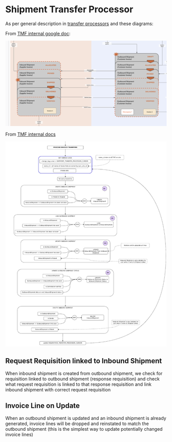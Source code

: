# Shipment Transfer Processor

As per general description in [transfer processors](../README.md) and these diagrams:

From [TMF internal google doc](https://docs.google.com/presentation/d/1eEe0uBGvkXbYnKc2oLO2U0qRwFv4l0ws4QwFZa6e74s/edit#slide=id.p):

![omSupply shipment transfer processors](./doc/omSupply_shipment_transfer_workflow.png)

From [TMF internal docs](https://app.diagrams.net/#G1o_xRQAhjVsnqhxhJEu9dY6AZ_lJfG9co)

![omSupply shipment transfer processors](./doc/omSupply_shipment_transfer_processors.png)

## Request Requisition linked to Inbound Shipment

When inbound shipment is created from outbound shipment, we check for requisition linked to outbound shipment (response requisition) and check what request requisition is linked to that response requisition and link inbound shipment with correct request requisition

## Invoice Line on Update

When an outbound shipment is updated and an inbound shipment is already generated, invoice lines will be dropped and reinstated to match the outbound shipment (this is the simplest way to update potentially changed invoice lines)